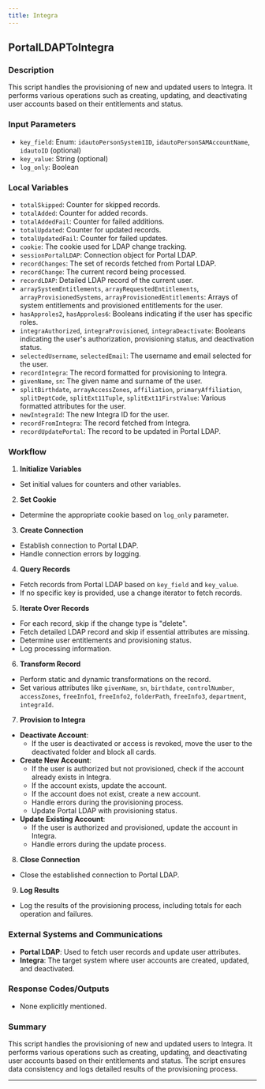 ```yaml
---
title: Integra
---
```


## PortalLDAPToIntegra
 ### Description
This script handles the provisioning of new and updated users to Integra. It performs various operations such as creating, updating, and deactivating user accounts based on their entitlements and status.

### Input Parameters
- `key_field`: Enum: `idautoPersonSystem1ID`, `idautoPersonSAMAccountName`, `idautoID` (optional)
- `key_value`: String (optional)
- `log_only`: Boolean

### Local Variables
- `totalSkipped`: Counter for skipped records.
- `totalAdded`: Counter for added records.
- `totalAddedFail`: Counter for failed additions.
- `totalUpdated`: Counter for updated records.
- `totalUpdatedFail`: Counter for failed updates.
- `cookie`: The cookie used for LDAP change tracking.
- `sessionPortalLDAP`: Connection object for Portal LDAP.
- `recordChanges`: The set of records fetched from Portal LDAP.
- `recordChange`: The current record being processed.
- `recordLDAP`: Detailed LDAP record of the current user.
- `arraySystemEntitlements`, `arrayRequestedEntitlements`, `arrayProvisionedSystems`, `arrayProvisionedEntitlements`: Arrays of system entitlements and provisioned entitlements for the user.
- `hasApproles2`, `hasApproles6`: Booleans indicating if the user has specific roles.
- `integraAuthorized`, `integraProvisioned`, `integraDeactivate`: Booleans indicating the user's authorization, provisioning status, and deactivation status.
- `selectedUsername`, `selectedEmail`: The username and email selected for the user.
- `recordIntegra`: The record formatted for provisioning to Integra.
- `givenName`, `sn`: The given name and surname of the user.
- `splitBirthdate`, `arrayAccessZones`, `affiliation`, `primaryAffiliation`, `splitDeptCode`, `splitExt11Tuple`, `splitExt11FirstValue`: Various formatted attributes for the user.
- `newIntegraId`: The new Integra ID for the user.
- `recordFromIntegra`: The record fetched from Integra.
- `recordUpdatePortal`: The record to be updated in Portal LDAP.

### Workflow
1. **Initialize Variables**
- Set initial values for counters and other variables.

2. **Set Cookie**
- Determine the appropriate cookie based on `log_only` parameter.

3. **Create Connection**
- Establish connection to Portal LDAP.
- Handle connection errors by logging.

4. **Query Records**
- Fetch records from Portal LDAP based on `key_field` and `key_value`.
- If no specific key is provided, use a change iterator to fetch records.

5. **Iterate Over Records**
- For each record, skip if the change type is "delete".
- Fetch detailed LDAP record and skip if essential attributes are missing.
- Determine user entitlements and provisioning status.
- Log processing information.

6. **Transform Record**
- Perform static and dynamic transformations on the record.
- Set various attributes like `givenName`, `sn`, `birthdate`, `controlNumber`, `accessZones`, `freeInfo1`, `freeInfo2`, `folderPath`, `freeInfo3`, `department`, `integraId`.

7. **Provision to Integra**
- **Deactivate Account**:
    - If the user is deactivated or access is revoked, move the user to the deactivated folder and block all cards.
- **Create New Account**:
    - If the user is authorized but not provisioned, check if the account already exists in Integra.
    - If the account exists, update the account.
    - If the account does not exist, create a new account.
    - Handle errors during the provisioning process.
    - Update Portal LDAP with provisioning status.
- **Update Existing Account**:
    - If the user is authorized and provisioned, update the account in Integra.
    - Handle errors during the update process.

8. **Close Connection**
- Close the established connection to Portal LDAP.

9. **Log Results**
- Log the results of the provisioning process, including totals for each operation and failures.

### External Systems and Communications
- **Portal LDAP**: Used to fetch user records and update user attributes.
- **Integra**: The target system where user accounts are created, updated, and deactivated.

### Response Codes/Outputs
- None explicitly mentioned.

### Summary
This script handles the provisioning of new and updated users to Integra. It performs various operations such as creating, updating, and deactivating user accounts based on their entitlements and status. The script ensures data consistency and logs detailed results of the provisioning process. 

 --- 
